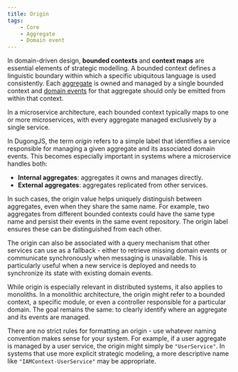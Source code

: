 ```yaml
---
title: Origin
tags:
    - Core
    - Aggregate
    - Domain event
---
```


In domain-driven design, **bounded contexts** and **context maps** are essential elements of strategic modelling. A bounded context defines a linguistic boundary within which a specific ubiquitous language is used consistently. Each [aggregate](./aggregates) is owned and managed by a single bounded context and [domain events](./domain-events) for that aggregate should only be emitted from within that context.

In a microservice architecture, each bounded context typically maps to one or more microservices, with every aggregate managed exclusively by a single service.

In DugongJS, the term _origin_ refers to a simple label that identifies a service responsible for managing a given aggregate and its associated domain events. This becomes especially important in systems where a microservice handles both:

- **Internal aggregates**: aggregates it owns and manages directly.
- **External aggregates**: aggregates replicated from other services.

In such cases, the origin value helps uniquely distinguish between aggregates, even when they share the same name. For example, two aggregates from different bounded contexts could have the same type name and persist their events in the same event repository. The origin label ensures these can be distinguished from each other.

The origin can also be associated with a query mechanism that other services can use as a fallback - either to retrieve missing domain events or communicate synchronously when messaging is unavailable. This is particularly useful when a new service is deployed and needs to synchronize its state with existing domain events.

While origin is especially relevant in distributed systems, it also applies to monoliths. In a monolithic architecture, the origin might refer to a bounded context, a specific module, or even a controller responsible for a particular domain. The goal remains the same: to clearly identify where an aggregate and its events are managed.

There are no strict rules for formatting an origin - use whatever naming convention makes sense for your system. For example, if a user aggregate is managed by a user service, the origin might simply be `"UserService"`. In systems that use more explicit strategic modeling, a more descriptive name like `"IAMContext-UserService"` may be appropriate.
